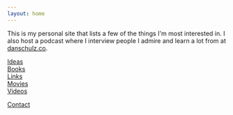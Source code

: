 ```yaml
---
layout: home
---
```

This is my personal site that lists a few of the things I'm most interested in. I also host a podcast where I interview people I admire and learn a lot from at [danschulz.co](https://www.danschulz.co/).

[Ideas](/ideas/)  
[Books](/books/)  
[Links](/links/)  
[Movies](/movies/)  
[Videos](/videos/)

<a class="muted small" href="/contact">Contact</a>
